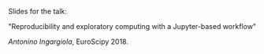 Slides for the talk:

"Reproducibility and exploratory computing with a Jupyter-based workflow"

*Antonino Ingargiola*, EuroScipy 2018.

